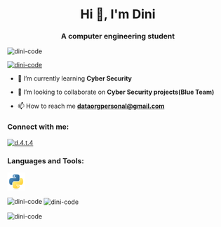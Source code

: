 <h1 align="center">Hi 👋, I'm Dini</h1>
<h3 align="center">A computer engineering student</h3>

<p align="left"> <img src="https://komarev.com/ghpvc/?username=dini-code&label=Profile%20views&color=0e75b6&style=flat" alt="dini-code" /> </p>

<p align="left"> <a href="https://github.com/ryo-ma/github-profile-trophy"><img src="https://github-profile-trophy.vercel.app/?username=dini-code" alt="dini-code" /></a> </p>

- 🌱 I’m currently learning **Cyber Security**

- 👯 I’m looking to collaborate on **Cyber Security projects(Blue Team)**

- 📫 How to reach me **dataorgpersonal@gmail.com**

<h3 align="left">Connect with me:</h3>
<p align="left">
<a href="https://instagram.com/d.4.t.4" target="blank"><img align="center" src="https://raw.githubusercontent.com/rahuldkjain/github-profile-readme-generator/master/src/images/icons/Social/instagram.svg" alt="d.4.t.4" height="30" width="40" /></a>
</p>

<h3 align="left">Languages and Tools:</h3>
<p> <a href="https://www.python.org" target="_blank" rel="noreferrer"> <img src="https://raw.githubusercontent.com/devicons/devicon/master/icons/python/python-original.svg" alt="python" width="40" height="40"/> </a></p>

<p><img align="left" src="https://github-readme-stats.vercel.app/api/top-langs?username=dini-code&show_icons=true&locale=en&layout=compact" alt="dini-code" /></p>

<p>&nbsp;<img align="center" src="https://github-readme-stats.vercel.app/api?username=dini-code&show_icons=true&locale=en" alt="dini-code" /></p>

<p><img align="center" src="https://github-readme-streak-stats.herokuapp.com/?user=dini-code&" alt="dini-code" /></p>
